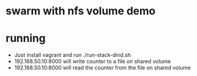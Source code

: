 # swarm with nfs volume demo

# running
- Just install vagrant and run ./run-stack-dind.sh
- 192.168.50.10:8000 will write counter to a file on shared volume
- 192.168.50.10:8000 will read the counter from the file on shared volume
